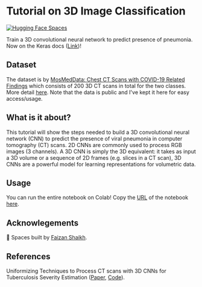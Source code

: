 # Tutorial on 3D Image Classification 

[![Hugging Face Spaces](https://img.shields.io/badge/🤗%20Hugging%20Face-Spaces-blue)](https://huggingface.co/spaces/hasibzunair/melanoma-detection-demo)

Train a 3D convolutional neural network to predict presence of pneumonia. Now on the Keras docs ([Link](https://keras.io/examples/vision/3D_image_classification/))!

## Dataset

The dataset is by [MosMedData: Chest CT Scans with COVID-19 Related Findings](https://www.medrxiv.org/content/10.1101/2020.05.20.20100362v1) which consists of 200 3D CT scans in total for the two classes. More detail [here](https://github.com/hasibzunair/3D-image-classification-tutorial/releases/tag/v0.2). Note that the data is public and I've kept it here for easy access/usage.

## What is it about?

This tutorial will show the steps needed to build a 3D convolutional neural network (CNN) to predict the presence of viral pneumonia in computer tomography (CT) scans. 2D CNNs are commonly used to process RGB images (3 channels). A 3D CNN is simply the 3D equivalent: it takes as input a 3D volume or a sequence of 2D frames (e.g. slices in a CT scan), 3D CNNs are a powerful model for learning representations for volumetric data.

## Usage

You can run the entire notebook on Colab! Copy the [URL](https://github.com/hasibzunair/3D-image-classification-tutorial/blob/master/3D_image_classification.ipynb) of the notebook [here](https://colab.research.google.com/github/). 

## Acknowlegements
🤗 Spaces built by [Faizan Shaikh](https://github.com/faizankshaikh).

## References
Uniformizing Techniques to Process CT scans with 3D CNNs for Tuberculosis Severity Estimation ([Paper](https://arxiv.org/abs/2007.13224), [Code](https://github.com/hasibzunair/uniformizing-3D)).

